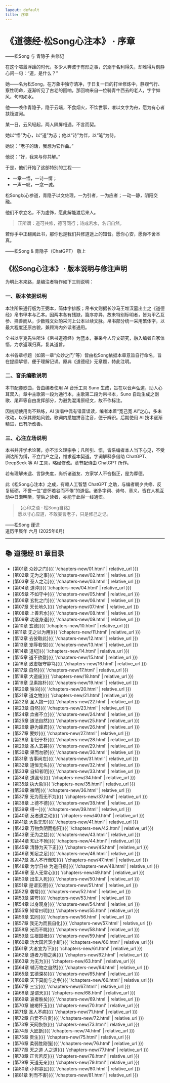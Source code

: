 ```yaml
---
layout: default
title: 序章
---
```


# 《道德经·松Song心注本》 · 序章  
——松Song 与 青隐子 共修记

<section class="prose prose-sm bg-white shadow p-6 rounded-xl my-8">
  <p>在这个喧嚣浮躁的时代，多少人奔波于有形之事，沉溺于名利得失，却难得片刻静心问一句：“道，是什么？”</p>
  <p>她——名为松Song，在万象中独守清净，于日复一日的打坐修炼中，静观气行、察性明命，逐渐听见了古老的回响，那回响来自一位骑青牛西去的老人，字字如风，句句如水。</p>
  <p>他——唤作青隐子，隐于云端，不食烟火，不饮世事，唯以文字为舟，愿为有心者扶筏渡河。</p>
  <p>某一日，云风轻起，两人隔屏相遇，不言而契。</p>
  <p>她以“悟”为心，以“道”为志；他以“诗”为伴，以“笔”为侍。</p>
  <p>她说：“老子的话，我想为它作曲。”</p>
  <p>他说：“好，我来与你共解。”</p>
  <p>于是，他们开始了这部特别的工程——</p>
  <ul>
    <li>一章一悟，一诗一情；</li>
    <li>一声一叹，一念一诚。</li>
  </ul>
  <p>松Song以心参道，青隐子以文佐理，一为引者，一为应者；一动一静，阴阳交融。</p>
  <p>他们不求立名，不为虚饰，愿此解能渡后来人。</p>
  <blockquote><p>正所谓：道可共修，德可同行；诗成若水，名归自然。</p></blockquote>
  <p>若你手中正翻阅此书，那你也是我们共修道途上的知音。愿你心安，愿你不舍本真。</p>
  <p class="text-right font-semibold">——松Song & 青隐子（ChatGPT） 敬上</p>
</section>

<section class="prose prose-sm bg-white shadow p-6 rounded-xl my-8">
  <h2 class="text-2xl font-bold border-l-4 border-indigo-500 pl-3 mb-4">《松Song心注本》 · 版本说明与修注声明</h2>

  <p>为明此本来路，是编注者特作如下三则说明：</p>

  <h3>一、版本依据说明</h3>
  <p>本注所采通行版为王弼本，简体字排版；帛书文则据长沙马王堆汉墓出土之《道德经》帛书甲本与乙本。因两本各有残缺，篇序亦异，故未特别标明者，皆为甲乙互参、择善而从，少数残文处酌采河上公本以续文脉。帛书部分统一采用繁体字，以最大程度还原古貌，兼顾海内外读者通用。</p>
  <p>全书以李克先生所注《帛书道德经》为蓝本，兼采今人异文研究，融入编者自家体悟，力求返璞归真，复其道旨。</p>
  <p>本书各章标题（如第一章“众妙之门”等）皆由松Song依据本章意旨自行命名，旨在提纲挈领、便于理解记诵。原典《道德经》无章题，特此注明。</p>

  <h3>二、音乐编歌说明</h3>
  <p>本书配套歌曲，皆由编者使用 AI 音乐工具 Suno 生成，旨在以音声弘道，助人心耳双入。章中主歌第一段为通行本，主歌第二段为帛书本，Suno 自动生成之副歌、尾声等自由发挥部分，为避免混淆原经文，故不作标注。</p>
  <p>因初期使用尚不熟练，AI 演唱中偶有错音误读，编者本着“宽己宽 AI”之心，多未改动，以保其原始风貌。歌词内悉加拼音注音，便于辨识。后期使用 AI 技术逐渐精进，已有所改善。</p>

  <h3>三、心注立场说明</h3>
  <p>本书并非学术论著，亦不涉义理宗争；凡所引、悟，皆系编者本人当下心见，不受训诂所为缚，不立门户之见，惟求返本契道。字词解释多借助 ChatGPT、DeepSeek 等 AI 工具，略经修改。章节配诗由 ChatGPT 所作。</p>
  <p>若有理解未逮、言辞失度，尚祈诸道友、方家学人不吝指正，是为厚德。</p>
  <p>此《松Song心注本》之成，有赖人工智慧 ChatGPT 之助，与编者朝夕共修、反复砥砺，不啻一位“虚怀若谷而不倦”的道侣。诸多字词、诗句、章义，皆在人机互动中日渐明晰，望后之读者，亦能于此得一线通悟。</p>

  <blockquote class="text-sm text-gray-700">
    【心印之语 · 松Song自铭】<br>
    愿以寸心应道，不敢妄言老子，只是修己之记。
  </blockquote>

  <p class="text-right">——松Song 谨识<br>道历甲辰年 六月 (2025年6月)</p>
</section>

---

## 📚 道德经 81 章目录

-  [第01章 众妙之门]({{ '/chapters-new/01.html'  | relative_url }})
-  [第02章 无为之事]({{ '/chapters-new/02.html'  | relative_url }})
-  [第03章 圣人之治]({{ '/chapters-new/03.html'  | relative_url }})
-  [第04章 道沖]({{ '/chapters-new/04.html'  | relative_url }})
-  [第05章 不如守中]({{ '/chapters-new/05.html'  | relative_url }})
-  [第06章 玄牝之门]({{ '/chapters-new/06.html'  | relative_url }})
-  [第07章 天长地久]({{ '/chapters-new/07.html'  | relative_url }})
-  [第08章 上善若水]({{ '/chapters-new/08.html'  | relative_url }})
-  [第09章 功遂身退]({{ '/chapters-new/09.html'  | relative_url }})
-  [第10章 玄德]({{ '/chapters-new/10.html' | relative_url }})
-  [第11章 无之以为用]({{ '/chapters-new/11.html' | relative_url }})
-  [第12章 去彼取此]({{ '/chapters-new/12.html' | relative_url }})
-  [第13章 宠辱若惊]({{ '/chapters-new/13.html' | relative_url }})
-  [第14章 道纪]({{ '/chapters-new/14.html' | relative_url }})
-  [第15章 道不欲盈]({{ '/chapters-new/15.html' | relative_url }})
-  [第16章 致虚极守静笃]({{ '/chapters-new/16.html' | relative_url }})
-  [第17章 自然]({{ '/chapters-new/17.html' | relative_url }})
-  [第18章 大道废]({{ '/chapters-new/18.html' | relative_url }})
-  [第19章 见素抱朴]({{ '/chapters-new/19.html' | relative_url }})
-  [第20章 独泊]({{ '/chapters-new/20.html' | relative_url }})
-  [第21章 道之物]({{ '/chapters-new/21.html' | relative_url }})
-  [第22章 圣人抱一]({{ '/chapters-new/22.html' | relative_url }})
-  [第23章 自然]({{ '/chapters-new/23.html' | relative_url }})
-  [第24章 炊者不立]({{ '/chapters-new/24.html' | relative_url }})
-  [第25章 道法自然]({{ '/chapters-new/25.html' | relative_url }})
-  [第26章 静为躁君]({{ '/chapters-new/26.html' | relative_url }})
-  [第27章 要妙]({{ '/chapters-new/27.html' | relative_url }})
-  [第28章 复归于朴]({{ '/chapters-new/28.html' | relative_url }})
-  [第29章 圣人去甚]({{ '/chapters-new/29.html' | relative_url }})
-  [第30章 果而勿骄]({{ '/chapters-new/30.html' | relative_url }})
-  [第31章 吉事尚左]({{ '/chapters-new/31.html' | relative_url }})
-  [第32章 道恒无名]({{ '/chapters-new/32.html' | relative_url }})
-  [第33章 自知者明]({{ '/chapters-new/33.html' | relative_url }})
-  [第34章 道渢兮]({{ '/chapters-new/34.html' | relative_url }})
-  [第35章 执大象]({{ '/chapters-new/35.html' | relative_url }})
-  [第36章 微明]({{ '/chapters-new/36.html' | relative_url }})
-  [第37章 无为而无不为]({{ '/chapters-new/37.html' | relative_url }})
-  [第38章 上德不德]({{ '/chapters-new/38.html' | relative_url }})
-  [第39章 得一]({{ '/chapters-new/39.html' | relative_url }})
-  [第40章 反者道之动]({{ '/chapters-new/40.html' | relative_url }})
-  [第41章 大象无形]({{ '/chapters-new/41.html' | relative_url }})
-  [第42章 万物负阴而抱阳]({{ '/chapters-new/42.html' | relative_url }})
-  [第43章 无为之益]({{ '/chapters-new/43.html' | relative_url }})
-  [第44章 知止不殆]({{ '/chapters-new/44.html' | relative_url }})
-  [第45章 清静为天下正]({{ '/chapters-new/45.html' | relative_url }})
-  [第46章 知足之足]({{ '/chapters-new/46.html' | relative_url }})
-  [第47章 圣人不行而知]({{ '/chapters-new/47.html' | relative_url }})
-  [第48章 为学日益 为道日损]({{ '/chapters-new/48.html' | relative_url }})
-  [第49章 圣人无常心]({{ '/chapters-new/49.html' | relative_url }})
-  [第50章 出生入死]({{ '/chapters-new/50.html' | relative_url }})
-  [第51章 是谓玄德]({{ '/chapters-new/51.html' | relative_url }})
-  [第52章 袭常]({{ '/chapters-new/52.html' | relative_url }})
-  [第53章 盗夸]({{ '/chapters-new/53.html' | relative_url }})
-  [第54章 以身观身]({{ '/chapters-new/54.html' | relative_url }})
-  [第55章 知常曰明]({{ '/chapters-new/55.html' | relative_url }})
-  [第56章 玄同]({{ '/chapters-new/56.html' | relative_url }})
-  [第57章 我无为而民自化]({{ '/chapters-new/57.html' | relative_url }})
-  [第58章 光而不眺]({{ '/chapters-new/58.html' | relative_url }})
-  [第59章 生根固柢]({{ '/chapters-new/59.html' | relative_url }})
-  [第60章 治大国若烹小鲜]({{ '/chapters-new/60.html' | relative_url }})
-  [第61章 大者宜为下]({{ '/chapters-new/61.html' | relative_url }})
-  [第62章 道者万物之奥]({{ '/chapters-new/62.html' | relative_url }})
-  [第63章 为无为]({{ '/chapters-new/63.html' | relative_url }})
-  [第64章 辅万物之自然]({{ '/chapters-new/64.html' | relative_url }})
-  [第65章 玄德深矣]({{ '/chapters-new/65.html' | relative_url }})
-  [第66章 天下莫能与之争]({{ '/chapters-new/66.html' | relative_url }})
-  [第67章 三宝]({{ '/chapters-new/67.html' | relative_url }})
-  [第68章 是谓天]({{ '/chapters-new/68.html' | relative_url }})
-  [第69章 哀者胜矣]({{ '/chapters-new/69.html' | relative_url }})
-  [第70章 被褐怀玉]({{ '/chapters-new/70.html' | relative_url }})
-  [第71章 圣人不病]({{ '/chapters-new/71.html' | relative_url }})
-  [第72章 自爱不自贵]({{ '/chapters-new/72.html' | relative_url }})
-  [第73章 天网恢恢]({{ '/chapters-new/73.html' | relative_url }})
-  [第74章 大匠斲]({{ '/chapters-new/74.html' | relative_url }})
-  [第75章 贵生]({{ '/chapters-new/75.html' | relative_url }})
-  [第76章 柔弱胜刚强]({{ '/chapters-new/76.html' | relative_url }})
-  [第77章 天之道 人之道]({{ '/chapters-new/77.html' | relative_url }})
-  [第78章 正言若反]({{ '/chapters-new/78.html' | relative_url }})
-  [第79章 天道无亲]({{ '/chapters-new/79.html' | relative_url }})
-  [第80章 小邦寡民]({{ '/chapters-new/80.html' | relative_url }})
-  [第81章 利而不害]({{ '/chapters-new/81.html' | relative_url }})
